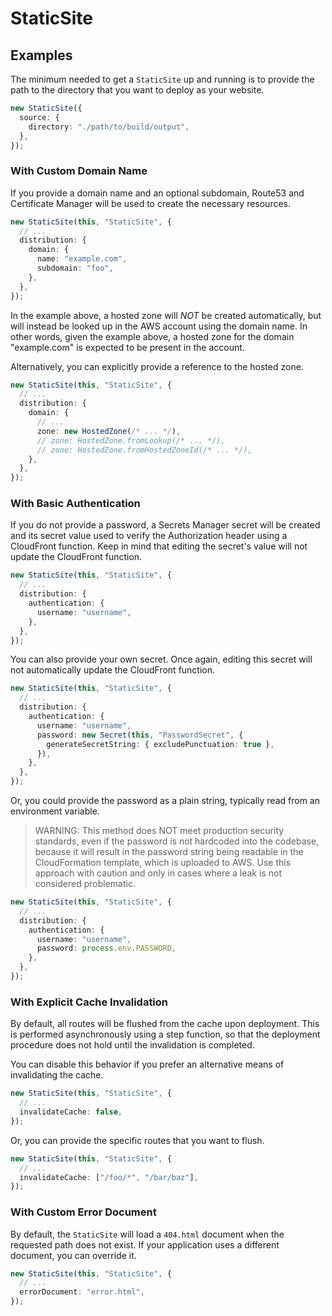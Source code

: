 # StaticSite

## Examples

The minimum needed to get a `StaticSite` up and running is to provide the path to the directory that you want to deploy as your website.

```ts
new StaticSite({
  source: {
    directory: "./path/to/build/output",
  },
});
```

### With Custom Domain Name

If you provide a domain name and an optional subdomain, Route53 and Certificate Manager will be used to create the necessary resources.

```ts
new StaticSite(this, "StaticSite", {
  // ...
  distribution: {
    domain: {
      name: "example.com",
      subdomain: "foo",
    },
  },
});
```

In the example above, a hosted zone will _NOT_ be created automatically, but will instead be looked up in the AWS account using the domain name. In other words, given the example above, a hosted zone for the domain "example.com" is expected to be present in the account.

Alternatively, you can explicitly provide a reference to the hosted zone.

```ts
new StaticSite(this, "StaticSite", {
  // ...
  distribution: {
    domain: {
      // ...
      zone: new HostedZone(/* ... */),
      // zone: HostedZone.fromLookup(/* ... */),
      // zone: HostedZone.fromHostedZoneId(/* ... */),
    },
  },
});
```

### With Basic Authentication

If you do not provide a password, a Secrets Manager secret will be created and its secret value used to verify the Authorization header using a CloudFront function. Keep in mind that editing the secret's value will not update the CloudFront function.

```ts
new StaticSite(this, "StaticSite", {
  // ...
  distribution: {
    authentication: {
      username: "username",
    },
  },
});
```

You can also provide your own secret. Once again, editing this secret will not automatically update the CloudFront function.

```ts
new StaticSite(this, "StaticSite", {
  // ...
  distribution: {
    authentication: {
      username: "username",
      password: new Secret(this, "PasswordSecret", {
        generateSecretString: { excludePunctuation: true },
      }),
    },
  },
});
```

Or, you could provide the password as a plain string, typically read from an environment variable.

> WARNING: This method does NOT meet production security standards, even if the password is not hardcoded into the codebase, because it will result in the password string being readable in the CloudFormation template, which is uploaded to AWS. Use this approach with caution and only in cases where a leak is not considered problematic.

```ts
new StaticSite(this, "StaticSite", {
  // ...
  distribution: {
    authentication: {
      username: "username",
      password: process.env.PASSWORD,
    },
  },
});
```

### With Explicit Cache Invalidation

By default, all routes will be flushed from the cache upon deployment. This is performed asynchronously using a step function, so that the deployment procedure does not hold until the invalidation is completed.

You can disable this behavior if you prefer an alternative means of invalidating the cache.

```ts
new StaticSite(this, "StaticSite", {
  // ...
  invalidateCache: false,
});
```

Or, you can provide the specific routes that you want to flush.

```ts
new StaticSite(this, "StaticSite", {
  // ...
  invalidateCache: ["/foo/*", "/bar/baz"],
});
```

### With Custom Error Document

By default, the `StaticSite` will load a `404.html` document when the requested path does not exist. If your application uses a different document, you can override it.

```ts
new StaticSite(this, "StaticSite", {
  // ...
  errorDocument: "error.html",
});
```

